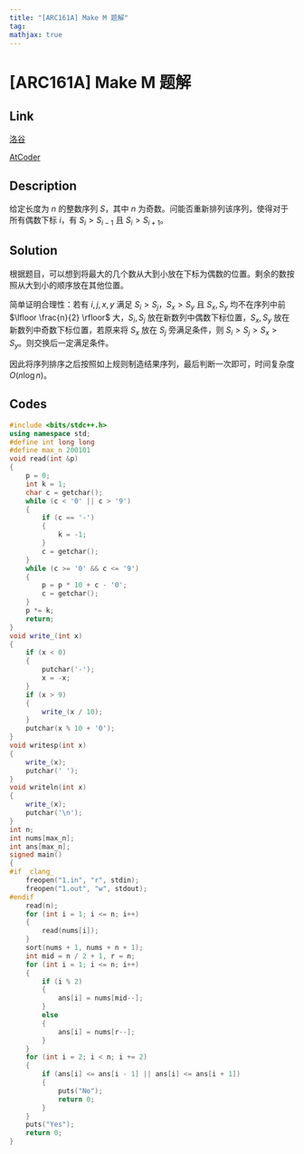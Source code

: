 ```yaml
---
title: "[ARC161A] Make M 题解"
tag: 
mathjax: true
---
```


# [ARC161A] Make M 题解

## Link

[洛谷](https://www.luogu.com.cn/problem/AT_arc161_a)

[AtCoder](https://atcoder.jp/contests/arc161/tasks/arc161_a)

## Description

给定长度为 $n$ 的整数序列 $S$，其中 $n$ 为奇数。问能否重新排列该序列，使得对于所有偶数下标 $i$，有 $S_{i} > S_{i - 1}$ 且 $S_{i} > S_{i + 1}$。

## Solution

根据题目，可以想到将最大的几个数从大到小放在下标为偶数的位置。剩余的数按照从大到小的顺序放在其他位置。

简单证明合理性：若有 $i,j,x,y$ 满足 $S_{i} > S_{j}$，$S_{x} > S_{y}$ 且 $S_{x},S_{y}$ 均不在序列中前 $\lfloor \frac{n}{2} \rfloor$ 大，$S_{i},S_{j}$ 放在新数列中偶数下标位置，$S_{x},S_{y}$ 放在新数列中奇数下标位置，若原来将 $S_{x}$ 放在 $S_{j}$ 旁满足条件，则 $S_{i} > S_{j} > S_{x} > S_{y}$。则交换后一定满足条件。

因此将序列排序之后按照如上规则制造结果序列，最后判断一次即可，时间复杂度 $O(n \log n)$。

## Codes

```cpp
#include <bits/stdc++.h>
using namespace std;
#define int long long
#define max_n 200101
void read(int &p)
{
    p = 0;
    int k = 1;
    char c = getchar();
    while (c < '0' || c > '9')
    {
        if (c == '-')
        {
            k = -1;
        }
        c = getchar();
    }
    while (c >= '0' && c <= '9')
    {
        p = p * 10 + c - '0';
        c = getchar();
    }
    p *= k;
    return;
}
void write_(int x)
{
    if (x < 0)
    {
        putchar('-');
        x = -x;
    }
    if (x > 9)
    {
        write_(x / 10);
    }
    putchar(x % 10 + '0');
}
void writesp(int x)
{
    write_(x);
    putchar(' ');
}
void writeln(int x)
{
    write_(x);
    putchar('\n');
}
int n;
int nums[max_n];
int ans[max_n];
signed main()
{
#if _clang_
    freopen("1.in", "r", stdin);
    freopen("1.out", "w", stdout);
#endif
    read(n);
    for (int i = 1; i <= n; i++)
    {
        read(nums[i]);
    }
    sort(nums + 1, nums + n + 1);
    int mid = n / 2 + 1, r = n;
    for (int i = 1; i <= n; i++)
    {
        if (i % 2)
        {
            ans[i] = nums[mid--];
        }
        else
        {
            ans[i] = nums[r--];
        }
    }
    for (int i = 2; i < n; i += 2)
    {
        if (ans[i] <= ans[i - 1] || ans[i] <= ans[i + 1])
        {
            puts("No");
            return 0;
        }
    }
    puts("Yes");
    return 0;
}
```

